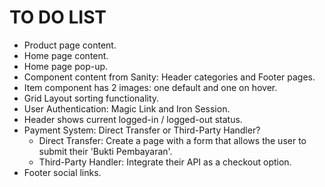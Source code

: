 # TO DO LIST

- Product page content.
- Home page content.
- Home page pop-up.
- Component content from Sanity: Header categories and Footer pages.
- Item component has 2 images: one default and one on hover.
- Grid Layout sorting functionality.
- User Authentication: Magic Link and Iron Session.
- Header shows current logged-in / logged-out status.
- Payment System: Direct Transfer or Third-Party Handler?
  - Direct Transfer: Create a page with a form that allows the user to submit their 'Bukti Pembayaran'.
  - Third-Party Handler: Integrate their API as a checkout option.
- Footer social links.
